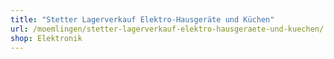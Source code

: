 ```yaml
---
title: "Stetter Lagerverkauf Elektro-Hausgeräte und Küchen"
url: /moemlingen/stetter-lagerverkauf-elektro-hausgeraete-und-kuechen/
shop: Elektronik
---
```


